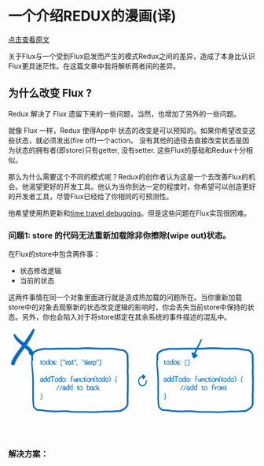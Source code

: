 # 一个介绍REDUX的漫画(译)
[点击查看原文](https://code-cartoons.com/a-cartoon-intro-to-redux-3afb775501a6#.1iu99fosz)

关于Flux与一个受到Flux启发而产生的模式Redux之间的差异，造成了本身比认识Flux更具迷茫性。在这篇文章中我将解析两者间的差异。

## 为什么改变 Flux ?

Redux 解决了 Flux 遗留下来的一些问题，当然，也增加了另外的一些问题。

就像 Flux 一样，Redux 使得App中 状态的改变是可以预知的。如果你希望改变这些状态，就必须发出(fire off)一个action。 没有其他的途径去直接改变状态是因为状态的拥有者(即store)只有getter, 没有setter. 这些Flux的基础和Redux十分相似。

那么为什么需要这个不同的模式呢？Redux的创作者认为这是一个去改善Flux的机会。他渴望更好的开发工具。他认为当你到达一定的程度时，你希望可以创造更好的开发者工具，尽管Flux已经给了你相同的可预测性。

他希望使用热更新和[time travel debugging](https://code-cartoons.com/hot-reloading-and-time-travel-debugging-what-are-they-3c8ed2812f35#.62a9llk9j)。但是这些问题在Flux实现很困难。

### 问题1: store 的代码无法重新加载除非你擦除(wipe out)状态。
在Flux的store中包含两件事：
- 状态修改逻辑
- 当前的状态

这两件事情在同一个对象里面进行就是造成热加载的问题所在。当你重新加载store中的对象去观察新的状态改变逻辑的影响时，你会丢失当前store中保持的状态。另外，你也会陷入对于将store绑定在其余系统的事件描述的混乱中。

![问题1](./problem1.png)

### 解决方案：
